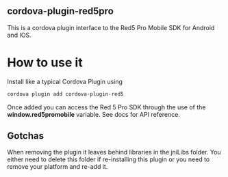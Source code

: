 cordova-plugin-red5pro
------------------------

This is a cordova plugin interface to the Red5 Pro Mobile SDK for Android and IOS.



How to use it
===

Install like a typical Cordova Plugin using

```markdown
cordova plugin add cordova-plugin-red5
```
 

Once added you can access the Red 5 Pro SDK through the use of the **window.red5promobile** variable.
See docs for API reference.

Gotchas
-------------------------
When removing the plugin it leaves behind libraries in the jniLibs folder. You either need to 
delete this folder if re-installing this plugin or you need to remove your platform and re-add it. 


 
